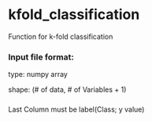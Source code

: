 # kfold_classification
Function for k-fold classification

### Input file format:

type: numpy array

shape: (# of data, # of Variables + 1)


### 
Last Column must be label(Class; y value)
